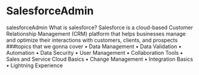 # SalesforceAdmin
salesforceAdmin
What is salesforce?
Salesforce is a cloud-based Customer Relationship Management (CRM) platform that helps
businesses manage and optimize their interactions with customers, clients, and prospects
###topics that we gonna cover
•	Data Management
•	Data Validation
•	Automation
•	Data Security
•	User Management
•	Collaboration Tools
•	Sales and Service Cloud Basics
•	Change Management
•	Integration Basics
•	Lightning Experience
